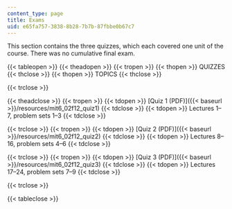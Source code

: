 ```yaml
---
content_type: page
title: Exams
uid: e65fa757-3838-8b28-7b7b-87fbbe0b67c7
---
```


This section contains the three quizzes, which each covered one unit of the course. There was no cumulative final exam.

{{< tableopen >}}
{{< theadopen >}}
{{< tropen >}}
{{< thopen >}}
QUIZZES
{{< thclose >}}
{{< thopen >}}
TOPICS
{{< thclose >}}

{{< trclose >}}

{{< theadclose >}}
{{< tropen >}}
{{< tdopen >}}
[Quiz 1 (PDF)]({{< baseurl >}}/resources/mit6_02f12_quiz1)
{{< tdclose >}}
{{< tdopen >}}
Lectures 1–7, problem sets 1–3
{{< tdclose >}}

{{< trclose >}}
{{< tropen >}}
{{< tdopen >}}
[Quiz 2 (PDF)]({{< baseurl >}}/resources/mit6_02f12_quiz2)
{{< tdclose >}}
{{< tdopen >}}
Lectures 8–16, problem sets 4–6
{{< tdclose >}}

{{< trclose >}}
{{< tropen >}}
{{< tdopen >}}
[Quiz 3 (PDF)]({{< baseurl >}}/resources/mit6_02f12_quiz3)
{{< tdclose >}}
{{< tdopen >}}
Lectures 17–24, problem sets 7–9
{{< tdclose >}}

{{< trclose >}}

{{< tableclose >}}